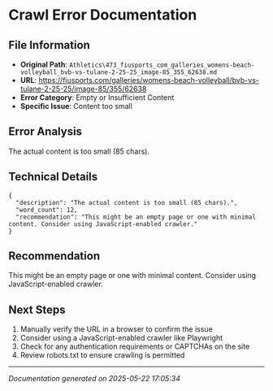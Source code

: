 # Crawl Error Documentation

## File Information
- **Original Path**: `Athletics\473_fiusports_com_galleries_womens-beach-volleyball_bvb-vs-tulane-2-25-25_image-85_355_62638.md`
- **URL**: https://fiusports.com/galleries/womens-beach-volleyball/bvb-vs-tulane-2-25-25/image-85/355/62638
- **Error Category**: Empty or Insufficient Content
- **Specific Issue**: Content too small

## Error Analysis
The actual content is too small (85 chars).

## Technical Details
```
{
  "description": "The actual content is too small (85 chars).",
  "word_count": 12,
  "recommendation": "This might be an empty page or one with minimal content. Consider using JavaScript-enabled crawler."
}
```

## Recommendation
This might be an empty page or one with minimal content. Consider using JavaScript-enabled crawler.

## Next Steps
1. Manually verify the URL in a browser to confirm the issue
2. Consider using a JavaScript-enabled crawler like Playwright
3. Check for any authentication requirements or CAPTCHAs on the site
4. Review robots.txt to ensure crawling is permitted

---
*Documentation generated on 2025-05-22 17:05:34*
